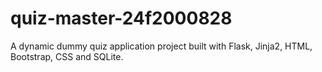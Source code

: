# quiz-master-24f2000828
A dynamic dummy quiz application project built with Flask, Jinja2, HTML, Bootstrap, CSS and SQLite.
